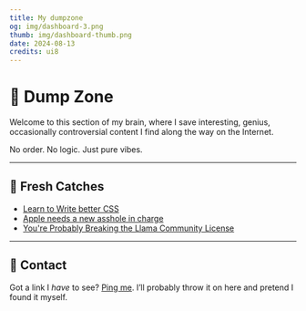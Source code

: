 ```yaml
---
title: My dumpzone
og: img/dashboard-3.png
thumb: img/dashboard-thumb.png
date: 2024-08-13
credits: ui8
---
```


# 🧠 Dump Zone

Welcome to this section of my brain, where I save interesting, genius, occasionally controversial content I find along the way on the Internet.

No order. No logic. Just pure vibes.

---

## 🔗 Fresh Catches

- [Learn to Write better CSS](https://every-layout.dev/)
- [Apple needs a new asshole in charge](https://world.hey.com/dhh/apple-needs-a-new-asshole-in-charge-0bf46b94)
- [You're Probably Breaking the Llama Community License](https://notes.victor.earth/youre-probably-breaking-the-llama-community-license/)

---

## 💬 Contact

Got a link I *have* to see? [Ping me](mailto:clintondavid46@gmail.com). I’ll probably throw it on here and pretend I found it myself.
